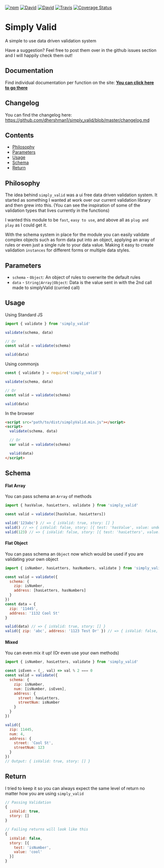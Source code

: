 [![npm](https://img.shields.io/npm/v/simply_valid.svg?style=flat-square)](https://www.npmjs.com/package/simply_valid)
[![David](https://img.shields.io/david/dhershman1/simply_valid.svg?style=flat-square)](https://david-dm.org/dhershman1/simply_valid)
[![David](https://img.shields.io/david/dev/dhershman1/simply_valid.svg?style=flat-square)](https://david-dm.org/dhershman1/simply_valid?type=dev)
[![Travis](https://img.shields.io/travis/dhershman1/simply_valid.svg?style=flat-square)](https://travis-ci.org/dhershman1/simply_valid)
[![Coverage Status](https://img.shields.io/coveralls/github/dhershman1/simply_valid.svg?style=flat-square)](https://coveralls.io/github/dhershman1/simply_valid?branch=master)

# Simply Valid

A simple to use data driven validation system

Have a suggestion? Feel free to post them over in the github issues section and I will happily check them out!

## Documentation

Find individual documentation per function on the site: **[You can click here to go there](https://www.dusty.codes/documentation/simply_valid)**

## Changelog

You can find the changelog here: https://github.com/dhershman1/simply_valid/blob/master/changelog.md

## Contents
* [Philosophy](#philosophy)
* [Parameters](#parameters)
* [Usage](#usage)
* [Schema](#schema)
* [Return](#return)

## Philosophy

The idea behind `simply_valid` was a ui free data driven validation system. It started as something I wanted at work over our current validation library and then grew into this. (You can see the inspiration of some of the validation types that lives currently in the functions)

I wanted this module to be `fast`, `easy to use`, and above all as `plug and play` as I could get it.

With the schema system in place for the module you can easily validate complex objects such as form data put into an object, applying an array of rules or even just a single rule to your data value. Making it easy to create validation `instances` for different forms or multiple data styles.

## Parameters

- `schema` - `Object`: An object of rules to overwrite the default rules
- `data` - `String|Array|Object`: Data is the value sent in with the 2nd call made to simplyValid (curried call)

## Usage

Using Standard JS
```js
import { validate } from 'simply_valid'

validate(schema, data)

// Or
const valid = validate(schema)

valid(data)
```

Using commonjs
```js
const { validate } = require('simply_valid')

validate(schema, data)

// Or
const valid = validate(schema)

valid(data)
```

In the browser
```html
<script src="path/to/dist/simplyValid.min.js"></script>
<script>
  validate(schema, data)

  // Or
  var valid = validate(schema)

  valid(data)
</script>
```

## Schema

#### Flat Array

You can pass schema an `Array` of methods
```js
import { hasValue, hasLetters, validate } from 'simply_valid'

const valid = validate([hasValue, hasLetters])

valid('123abc') // => { isValid: true, story: [] }
valid() // => { isValid: false, story: [{ test: 'hasValue', value: undefined }] }
valid(123) // => { isValid: false, story: [{ test: 'hasLetters', value: 123 }] }
```

#### Flat Object

You can pass schema an `Object` now which would be used if you are validating your own object
```js
import { isNumber, hasLetters, hasNumbers, validate } from 'simply_valid'

const valid = validate({
  schema: {
    zip: isNumber,
    address: [hasLetters, hasNumbers]
  }
})
const data = {
  zip: '11445',
  address: '1132 Cool St'
}

valid(data) // => { isValid: true, story: [] }
valid({ zip: 'abc', address: '1123 Test Dr' }) // => { isValid: false, story: [{ test: 'isNumber', value: '123' }] }
```

#### Mixed

You can even mix it up! (Or even use your own methods)
```js
import { isNumber, hasLetters, validate } from 'simply_valid'

const isEven = (_, val) => val % 2 === 0
const valid = validate({
  schema: {
    zip: isNumber,
    num: [isNumber, isEven],
    address: {
      street: hasLetters,
      streetNum: isNumber
    }
  }
})

valid({
  zip: 11445,
  num: 4,
  address: {
    street: 'Cool St',
    streetNum: 123
  }
})
// Output: { isValid: true, story: [] }

```

## Return

I tried to keep it so you can always expect the same level of return no matter how you are using `simply_valid`

```js
// Passing Validation
{
  isValid: true,
  story: []
}

// Failing returns will look like this
{
  isValid: false,
  story: [{
    test: 'isNumber',
    value: 'cool'
  }]
}
```
